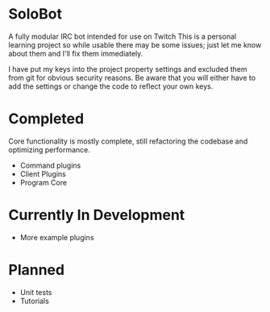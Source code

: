 # SoloBot
A fully modular IRC bot intended for use on Twitch
This is a personal learning project so while usable there may be some issues; just let me know about them and I'll fix them immediately.

I have put my keys into the project property settings and excluded them from git for obvious security reasons. Be aware that you will either have to add the settings or change the code to reflect your own keys.

# Completed
Core functionality is mostly complete, still refactoring the codebase and optimizing performance.
- Command plugins
- Client Plugins
- Program Core

# Currently In Development
- More example plugins

# Planned
- Unit tests
- Tutorials
